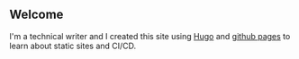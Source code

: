 ## Welcome
I'm a technical writer and I created this site using [Hugo](https://gohugo.io/) and [github pages](https://pages.github.com/) to learn about static sites and CI/CD.
